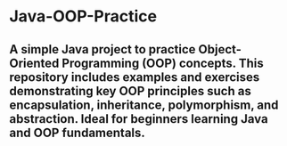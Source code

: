 # Java-OOP-Practice
A simple Java project to practice Object-Oriented Programming (OOP) concepts. This repository includes examples and exercises demonstrating key OOP principles such as encapsulation, inheritance, polymorphism, and abstraction. Ideal for beginners learning Java and OOP fundamentals.
------------------------------------------------------------------------------------------------------------------------
